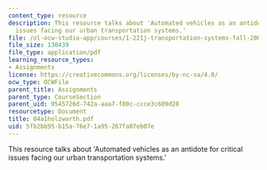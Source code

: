 ```yaml
---
content_type: resource
description: This resource talks about 'Automated vehicles as an antidote for critical
  issues facing our urban transportation systems.'
file: /ol-ocw-studio-app/courses/1-221j-transportation-systems-fall-2004/5fb2bb95b15a76e71a95267fa07eb07e_04a1holzwarth.pdf
file_size: 130439
file_type: application/pdf
learning_resource_types:
- Assignments
license: https://creativecommons.org/licenses/by-nc-sa/4.0/
ocw_type: OCWFile
parent_title: Assignments
parent_type: CourseSection
parent_uid: 9545726d-742a-aaa7-f80c-ccce3c609d28
resourcetype: Document
title: 04a1holzwarth.pdf
uid: 5fb2bb95-b15a-76e7-1a95-267fa07eb07e
---
```

This resource talks about 'Automated vehicles as an antidote for critical issues facing our urban transportation systems.'